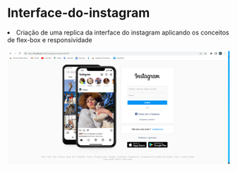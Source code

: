 # Interface-do-instagram
<li>
Criação de uma replica da interface do instagram aplicando os conceitos de flex-box e responsividade
</li>
<br/>
<img src="https://github.com/gabrielffguimaraes/Interface-do-instagram/blob/main/print.png">
